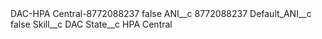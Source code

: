 <?xml version="1.0" encoding="UTF-8"?>
<CustomMetadata xmlns="http://soap.sforce.com/2006/04/metadata" xmlns:xsi="http://www.w3.org/2001/XMLSchema-instance" xmlns:xsd="http://www.w3.org/2001/XMLSchema">
    <label>DAC-HPA Central-8772088237</label>
    <protected>false</protected>
    <values>
        <field>ANI__c</field>
        <value xsi:type="xsd:string">8772088237</value>
    </values>
    <values>
        <field>Default_ANI__c</field>
        <value xsi:type="xsd:boolean">false</value>
    </values>
    <values>
        <field>Skill__c</field>
        <value xsi:type="xsd:string">DAC</value>
    </values>
    <values>
        <field>State__c</field>
        <value xsi:type="xsd:string">HPA Central</value>
    </values>
</CustomMetadata>
